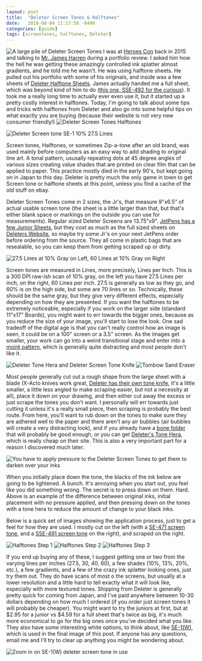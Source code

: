 ```yaml
---
layout: post
title:  "Deleter Screen Tones & Halftones"
date:   2018-08-04 11:17:58 -0400
categories: [guide]
tags: [screentones, halftones, Deleter]
---
```

![A large pile of Deleter Screen Tones](/assets/img/blog-images/deleter-screens-pile.jpg)
I was at [Heroes Con](https://www.heroesonline.com/heroescon/) back in 2015 and talking to [Mr. James Harren](http://www.felixcomicart.com/ArtistGalleryTitles.asp?ArtistId=574&Ti=James_Harren) during a portfolio review.  I asked him how the hell he was getting these amazingly controlled ink splatter almost gradients, and he told me he wasn't.  He was using halftone sheets. He pulled out his portfolio with some of his originals, and inside was a few sheets of [Deleter Halftone Sheets](http://deleter-mangashop.com/index.php?lang_id=en&genre_id=&keyword=%2FHalftone&act=search&sortkey=&offset=0&tsuka_conv=usd).  James actually handed me a full sheet, which was beyond kind of him to do ([this one, SSE-492 for the curious](http://deleter-mangashop.com/goods_en_usd_1094.html)).  It took me a really long time to actually ever even use it, but it started up a pretty costly interest in halftones.  Today, I'm going to talk about some tips and tricks with halftones from Deleter and also go into some helpful tips on what exactly you are buying (because their website is not very new consumer friendly!)
![Deleter Screen Tones Halftones](/assets/img/blog-images/velma-header.jpg)

<!--more-->

![Deleter Screen tone SE-1 10% 27.5 Lines](/assets/img/blog-images/deleter-10p-275l-nocv.png)

Screen tones, Halftones, or sometimes Zip-a-tone after an old brand, was used mainly before computers as an easy way to add shading to original line art.  A tonal pattern, ususally repeating dots at 45 degree angles of various sizes creating value shades that are printed on clear film that can be applied to paper.  This practice mostly died in the early 90's, but kept going on in Japan to this day.  Deleter is pretty much the only game in town to get Screen tone or halftone sheets at this point, unless you find a cache of the old stuff on ebay.

Deleter Screen Tones come in 2 sizes, the Jr's, that measure 9"x6.5" of actual usable screen tone (the sheet is a little larger than that, but that's either blank space or markings on the outside you can use for measurements).  Regular sized Deleter Screens are 13.75"x9".  [JetPens has a few Junior Sheets](https://www.jetpens.com/search?q=deleter+screen&v=2), but they cost as much as the full sized sheets on [Deleters Website](http://deleter-mangashop.com/index.php?lang_id=en&genre_id=&keyword=%2FHalftone&act=search&sortkey=&offset=0&tsuka_conv=usd), so maybe try some Jr's on your next JetPens order before ordering from the source.  They all come in plastic bags that are resealable, so you can keep them from getting scraped up or dirty.

![27.5 Lines at 10% Gray on Left, 60 Lines at 10% Gray on Right](/assets/img/blog-images/27vs60.jpg)

Screen tones are measured in Lines, more precisely, Lines per Inch.  This is a 300 DPI raw-ish scan of 10% gray, on the left you have 27.5 Lines per inch, on the right, 60 Lines per inch.  27.5 is generally as low as they go, and 60% is on the high side, but some are 70 lines or so.  Technically, these should be the same gray, but they give very different effects, especially depending on how they are presented.  If you want the halftones to be extremely noticeable, especially if you work on the larger side (standard 11"x17" Boards), you might want to err towards the bigger ones, because as you reduce the size of your image, you'll start to lose the look.  One sad tradeoff of the digital age is that you can't really control how an image is seen, it could be on a 100" screen or a 3.5" screen.  As the images get smaller, your work can go into a weird transitional stage and enter into a [moiré pattern](https://en.wikipedia.org/wiki/Moir%C3%A9_pattern), which is generally quite distracting and most people don't like it.

![Deleter Tone Hera and Deleter Screen Tone Knife](/assets/img/blog-images/tone-hera-and-knife.jpg)
![Tombow Sand Eraser](/assets/img/blog-images/sand-eraser.jpg)

Most people generally cut out a rough shape from the large sheet with a blade (X-Acto knives work great, [Deleter has their own tone knife](https://www.jetpens.com/Deleter-Tone-Knife/pd/12204), it's a little smaller, a little less angled to make scraping easier, but not a necessity at all), place it down on your drawing, and then either cut away the excess or just scrape the tones you don't want.  I personally will err towards just cutting it unless it's a really small piece, then scraping is probably the best route. From here, you'll want to rub down on the tones to make sure they are adhered well to the paper and there aren't any air bubbles (air bubbles will create a very distracting look), and if you already have a [bone folder](https://en.wikipedia.org/wiki/Bone_folder) that will probably be good enough, or you can get [Deleter's Tone Hera](http://deleter-mangashop.com/goods_en_usd_346.html), which is really cheap on their site.  This is also a very important part for a reason I discovered much later.

![You have to apply pressure to the Deleter Screen Tones to get them to darken over your inks](/assets/img/blog-images/apply-pressure.jpg)

When you initially place down the tone, the blacks of the ink below are going to be lightened.  A bunch.  It's annoying when you start out, you feel like you did something wrong.  The secret is to press down on them.  Hard.  Above is an example of the difference between original inks, initial placement with no pressure applied, and then pressing down on the tones with a tone hera to reduce the amount of change to your black inks.

Below is a quick set of images showing the application process, just to get a feel for how they are used.  I mostly cut on the left (with a [SE-471 screen tone](http://www.deleter-mangashop.com/goods_en_zar_1167.html), and a [SSE-491 screen tone](http://deleter-mangashop.com/goods_en_zar_1093.html) on the right), and scraped on the right.

![Halftones Step 1](/assets/img/blog-images/step-1.jpg)
![Halftones Step 2](/assets/img/blog-images/step-2.jpg)
![Halftones Step 3](/assets/img/blog-images/step-3.jpg)

If you end up buying any of these, I suggest getting one or two from the varying lines per inches (27.5, 30, 40, 60), a few shades (10%, 13%, 20%, etc.), a few gradients, and a few of the crazy ink splatter looking ones, just try them out.  They do have scans of most o the screens, but usually at a lower resolution and a little hard to tell exactly what it will look like, especially with more textured tones.  Shipping from Deleter is generally pretty quick for coming from Japan, and I've paid anywhere between 10-30 dollars depending on how much I ordered (if you order just screen tones it will probably be cheaper).  You might want to try the juniors at first, but at $2.95 for a junior vs $4.59 for a full sheet that's twice as big, it's much more economical to go for the big ones once you've decided what you like.  They also have some interesting white options, to think about, like [SE-1(W)](http://deleter-mangashop.com/goods_en_usd_1029.html), which is used in the final image of this post.  If anyone has any questions, email me and I'll try to clear up anything you might be wondering about.

![Zoom in on SE-1(W) deleter screen tone in use](/assets/img/blog-images/white-half-bb.jpg)
